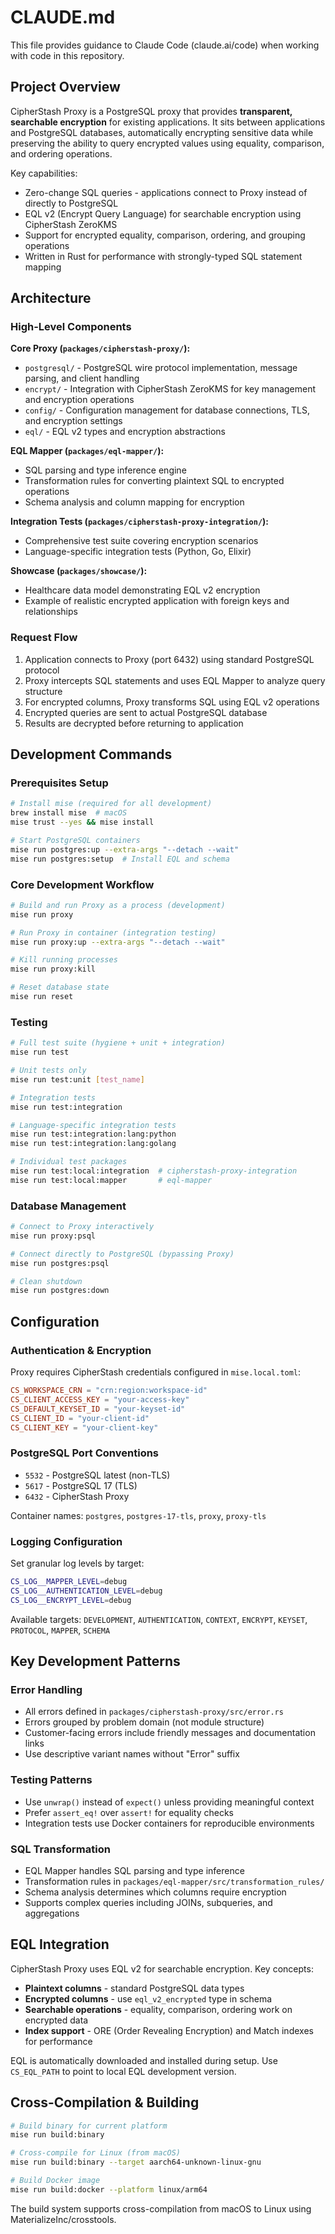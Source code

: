 # CLAUDE.md

This file provides guidance to Claude Code (claude.ai/code) when working with code in this repository.

## Project Overview

CipherStash Proxy is a PostgreSQL proxy that provides **transparent, searchable encryption** for existing applications. It sits between applications and PostgreSQL databases, automatically encrypting sensitive data while preserving the ability to query encrypted values using equality, comparison, and ordering operations.

Key capabilities:
- Zero-change SQL queries - applications connect to Proxy instead of directly to PostgreSQL
- EQL v2 (Encrypt Query Language) for searchable encryption using CipherStash ZeroKMS
- Support for encrypted equality, comparison, ordering, and grouping operations
- Written in Rust for performance with strongly-typed SQL statement mapping

## Architecture

### High-Level Components

**Core Proxy (`packages/cipherstash-proxy/`):**
- `postgresql/` - PostgreSQL wire protocol implementation, message parsing, and client handling
- `encrypt/` - Integration with CipherStash ZeroKMS for key management and encryption operations
- `config/` - Configuration management for database connections, TLS, and encryption settings
- `eql/` - EQL v2 types and encryption abstractions

**EQL Mapper (`packages/eql-mapper/`):**
- SQL parsing and type inference engine
- Transformation rules for converting plaintext SQL to encrypted operations
- Schema analysis and column mapping for encryption

**Integration Tests (`packages/cipherstash-proxy-integration/`):**
- Comprehensive test suite covering encryption scenarios
- Language-specific integration tests (Python, Go, Elixir)

**Showcase (`packages/showcase/`):**
- Healthcare data model demonstrating EQL v2 encryption
- Example of realistic encrypted application with foreign keys and relationships

### Request Flow

1. Application connects to Proxy (port 6432) using standard PostgreSQL protocol
2. Proxy intercepts SQL statements and uses EQL Mapper to analyze query structure
3. For encrypted columns, Proxy transforms SQL using EQL v2 operations
4. Encrypted queries are sent to actual PostgreSQL database
5. Results are decrypted before returning to application

## Development Commands

### Prerequisites Setup
```bash
# Install mise (required for all development)
brew install mise  # macOS
mise trust --yes && mise install

# Start PostgreSQL containers
mise run postgres:up --extra-args "--detach --wait"
mise run postgres:setup  # Install EQL and schema
```

### Core Development Workflow
```bash
# Build and run Proxy as a process (development)
mise run proxy

# Run Proxy in container (integration testing)
mise run proxy:up --extra-args "--detach --wait"

# Kill running processes
mise run proxy:kill

# Reset database state
mise run reset
```

### Testing
```bash
# Full test suite (hygiene + unit + integration)
mise run test

# Unit tests only
mise run test:unit [test_name]

# Integration tests
mise run test:integration

# Language-specific integration tests
mise run test:integration:lang:python
mise run test:integration:lang:golang

# Individual test packages
mise run test:local:integration  # cipherstash-proxy-integration
mise run test:local:mapper       # eql-mapper
```

### Database Management
```bash
# Connect to Proxy interactively
mise run proxy:psql

# Connect directly to PostgreSQL (bypassing Proxy)
mise run postgres:psql

# Clean shutdown
mise run postgres:down
```

## Configuration

### Authentication & Encryption
Proxy requires CipherStash credentials configured in `mise.local.toml`:
```toml
CS_WORKSPACE_CRN = "crn:region:workspace-id"
CS_CLIENT_ACCESS_KEY = "your-access-key"
CS_DEFAULT_KEYSET_ID = "your-keyset-id"
CS_CLIENT_ID = "your-client-id" 
CS_CLIENT_KEY = "your-client-key"
```

### PostgreSQL Port Conventions
- `5532` - PostgreSQL latest (non-TLS)
- `5617` - PostgreSQL 17 (TLS)
- `6432` - CipherStash Proxy

Container names: `postgres`, `postgres-17-tls`, `proxy`, `proxy-tls`

### Logging Configuration
Set granular log levels by target:
```bash
CS_LOG__MAPPER_LEVEL=debug
CS_LOG__AUTHENTICATION_LEVEL=debug
CS_LOG__ENCRYPT_LEVEL=debug
```

Available targets: `DEVELOPMENT`, `AUTHENTICATION`, `CONTEXT`, `ENCRYPT`, `KEYSET`, `PROTOCOL`, `MAPPER`, `SCHEMA`

## Key Development Patterns

### Error Handling
- All errors defined in `packages/cipherstash-proxy/src/error.rs`
- Errors grouped by problem domain (not module structure)  
- Customer-facing errors include friendly messages and documentation links
- Use descriptive variant names without "Error" suffix

### Testing Patterns
- Use `unwrap()` instead of `expect()` unless providing meaningful context
- Prefer `assert_eq!` over `assert!` for equality checks
- Integration tests use Docker containers for reproducible environments

### SQL Transformation
- EQL Mapper handles SQL parsing and type inference
- Transformation rules in `packages/eql-mapper/src/transformation_rules/`
- Schema analysis determines which columns require encryption
- Supports complex queries including JOINs, subqueries, and aggregations

## EQL Integration

CipherStash Proxy uses EQL v2 for searchable encryption. Key concepts:

- **Plaintext columns** - standard PostgreSQL data types
- **Encrypted columns** - use `eql_v2_encrypted` type in schema
- **Searchable operations** - equality, comparison, ordering work on encrypted data
- **Index support** - ORE (Order Revealing Encryption) and Match indexes for performance

EQL is automatically downloaded and installed during setup. Use `CS_EQL_PATH` to point to local EQL development version.

## Cross-Compilation & Building

```bash
# Build binary for current platform
mise run build:binary

# Cross-compile for Linux (from macOS)
mise run build:binary --target aarch64-unknown-linux-gnu

# Build Docker image
mise run build:docker --platform linux/arm64
```

The build system supports cross-compilation from macOS to Linux using MaterializeInc/crosstools.
